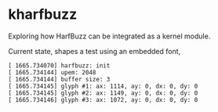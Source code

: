 kharfbuzz
=========

Exploring how HarfBuzz can be integrated as a kernel module.

Current state, shapes a test using an embedded font,

```log
[ 1665.734070] harfbuzz: init
[ 1665.734144] upem: 2048
[ 1665.734144] buffer size: 3
[ 1665.734145] glyph #1: ax: 1114, ay: 0, dx: 0, dy: 0
[ 1665.734145] glyph #2: ax: 1149, ay: 0, dx: 0, dy: 0
[ 1665.734146] glyph #3: ax: 1072, ay: 0, dx: 0, dy: 0
```
